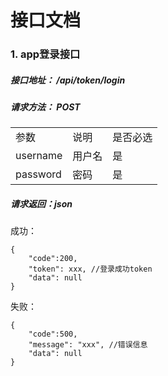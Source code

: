#       接口文档

### 1. app登录接口 
##### 接口地址： /api/token/login
##### 请求方法： POST 
<table>
    <tr>
        <td>参数</td>
        <td>说明</td>
        <td>是否必选</td>
    </tr>
    <tr>
        <td>username</td>
        <td>用户名</td>
        <td>是</td>
    </tr>
    <tr>
        <td>password</td>
        <td>密码</td>
        <td>是</td>
    </tr>
</table>

#####   请求返回：json
成功：
```
{
    "code":200,
    "token": xxx, //登录成功token
    "data": null
}
```
失败：
```
{
    "code":500,
    "message": "xxx", //错误信息
    "data": null
}
```
